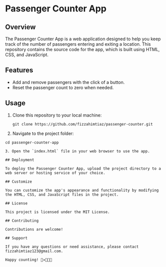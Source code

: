 # Passenger Counter App

## Overview

The Passenger Counter App is a web application designed to help you keep track of the number of passengers entering and exiting a location. This repository contains the source code for the app, which is built using HTML, CSS, and JavaScript.

## Features

- Add and remove passengers with the click of a button.
- Reset the passenger count to zero when needed.

## Usage

1. Clone this repository to your local machine:

   ```shell
   git clone https://github.com/fizzahimtiaz/passenger-counter.git

2. Navigate to the project folder:

```shell
cd passenger-counter-app

3. Open the `index.html` file in your web browser to use the app.

## Deployment

To deploy the Passenger Counter App, upload the project directory to a web server or hosting service of your choice.

## Customize

You can customize the app's appearance and functionality by modifying the HTML, CSS, and JavaScript files in the project.

## License

This project is licensed under the MIT License.

## Contributing

Contributions are welcome!

## Support

If you have any questions or need assistance, please contact fizzahimtiaz123@gmail.com.

Happy counting! 🚌✈🚆🚗🚋

